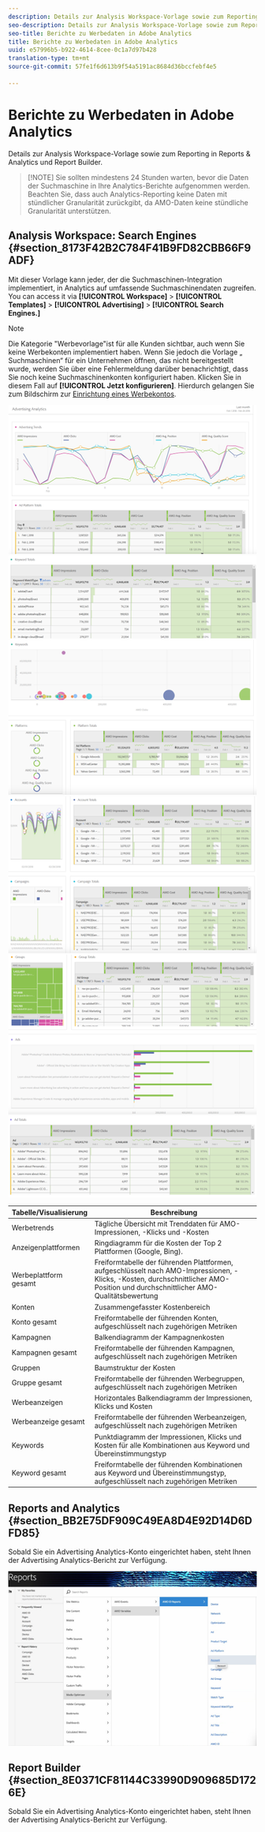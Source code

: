 ```yaml
---
description: Details zur Analysis Workspace-Vorlage sowie zum Reporting in Reports & Analytics und Report Builder.
seo-description: Details zur Analysis Workspace-Vorlage sowie zum Reporting in Reports & Analytics und Report Builder.
seo-title: Berichte zu Werbedaten in Adobe Analytics
title: Berichte zu Werbedaten in Adobe Analytics
uuid: e57996b5-b922-4614-8cee-0c1a7d97b428
translation-type: tm+mt
source-git-commit: 57fe1f6d613b9f54a5191ac8684d36bccfebf4e5

---
```



# Berichte zu Werbedaten in Adobe Analytics

Details zur Analysis Workspace-Vorlage sowie zum Reporting in Reports &amp; Analytics und Report Builder.

> [!NOTE] Sie sollten mindestens 24 Stunden warten, bevor die Daten der Suchmaschine in Ihre Analytics-Berichte aufgenommen werden. Beachten Sie, dass auch Analytics-Reporting keine Daten mit stündlicher Granularität zurückgibt, da AMO-Daten keine stündliche Granularität unterstützen.

## Analysis Workspace: Search Engines {#section_8173F42B2C784F41B9FD82CBB66F9ADF}

Mit dieser Vorlage kann jeder, der die Suchmaschinen-Integration implementiert, in Analytics auf umfassende Suchmaschinendaten zugreifen. You can access it via **[!UICONTROL Workspace]** &gt; **[!UICONTROL Templates]** &gt; **[!UICONTROL Advertising]** &gt; **[!UICONTROL Search Engines.]**

>[!NOTE]
>
> Die Kategorie "Werbevorlage"ist für alle Kunden sichtbar, auch wenn Sie keine Werbekonten implementiert haben. Wenn Sie jedoch die Vorlage „ Suchmaschinen“ für ein Unternehmen öffnen, das nicht bereitgestellt wurde, werden Sie über eine Fehlermeldung darüber benachrichtigt, dass Sie noch keine Suchmaschinenkonten konfiguriert haben. Klicken Sie in diesem Fall auf **[!UICONTROL Jetzt konfigurieren]**. Hierdurch gelangen Sie zum Bildschirm zur [Einrichtung eines Werbekontos](/help/integrate/c-advertising-analytics/c-adanalytics-workflow/aa-create-ad-account.md).

![](assets/aa_aw.png)  ![](assets/aa_aw2.png) ![](assets/aa_aw3.png) ![](assets/aa_aw4.png)  ![](assets/aa_aw5.png) ![](assets/aa_aw6.png)

| Tabelle/Visualisierung | Beschreibung |
|--- |--- |
| Werbetrends | Tägliche Übersicht mit Trenddaten für AMO-Impressionen, -Klicks und -Kosten |
| Anzeigenplattformen | Ringdiagramm für die Kosten der Top 2 Plattformen (Google, Bing). |
| Werbeplattform gesamt | Freiformtabelle der führenden Plattformen, aufgeschlüsselt nach AMO-Impressionen, -Klicks, -Kosten, durchschnittlicher AMO-Position und durchschnittlicher AMO- Qualitätsbewertung |
| Konten | Zusammengefasster Kostenbereich |
| Konto gesamt | Freiformtabelle der führenden Konten, aufgeschlüsselt nach zugehörigen Metriken |
| Kampagnen | Balkendiagramm der Kampagnenkosten |
| Kampagnen gesamt | Freiformtabelle der führenden Kampagnen, aufgeschlüsselt nach zugehörigen Metriken |
| Gruppen | Baumstruktur der Kosten |
| Gruppe gesamt | Freiformtabelle der führenden Werbegruppen, aufgeschlüsselt nach zugehörigen Metriken |
| Werbeanzeigen | Horizontales Balkendiagramm der Impressionen, Klicks und Kosten |
| Werbeanzeige gesamt | Freiformtabelle der führenden Werbeanzeigen, aufgeschlüsselt nach zugehörigen Metriken |
| Keywords | Punktdiagramm der Impressionen, Klicks und Kosten für alle Kombinationen aus Keyword und Übereinstimmungstyp |
| Keyword gesamt | Freiformtabelle der führenden Kombinationen aus Keyword und Übereinstimmungstyp, aufgeschlüsselt nach zugehörigen Metriken |

## Reports and Analytics {#section_BB2E75DF909C49EA8D4E92D14D6DFD85}

Sobald Sie ein Advertising Analytics-Konto eingerichtet haben, steht Ihnen der Advertising Analytics-Bericht zur Verfügung.

![](assets/aa_randa.png)

## Report Builder {#section_8E0371CF81144C33990D909685D1726E}

Sobald Sie ein Advertising Analytics-Konto eingerichtet haben, steht Ihnen der Advertising Analytics-Bericht zur Verfügung.
